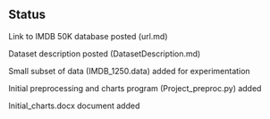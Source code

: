 ## Status

Link to IMDB 50K database posted (url.md)

Dataset description posted (DatasetDescription.md)

Small subset of data (IMDB_1250.data) added for experimentation

Initial preprocessing and charts program (Project_preproc.py) added

Initial_charts.docx document added
